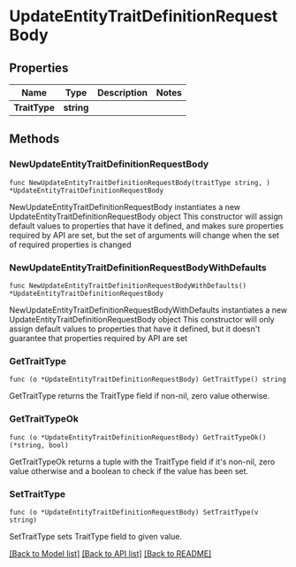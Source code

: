 # UpdateEntityTraitDefinitionRequestBody

## Properties

Name | Type | Description | Notes
------------ | ------------- | ------------- | -------------
**TraitType** | **string** |  | 

## Methods

### NewUpdateEntityTraitDefinitionRequestBody

`func NewUpdateEntityTraitDefinitionRequestBody(traitType string, ) *UpdateEntityTraitDefinitionRequestBody`

NewUpdateEntityTraitDefinitionRequestBody instantiates a new UpdateEntityTraitDefinitionRequestBody object
This constructor will assign default values to properties that have it defined,
and makes sure properties required by API are set, but the set of arguments
will change when the set of required properties is changed

### NewUpdateEntityTraitDefinitionRequestBodyWithDefaults

`func NewUpdateEntityTraitDefinitionRequestBodyWithDefaults() *UpdateEntityTraitDefinitionRequestBody`

NewUpdateEntityTraitDefinitionRequestBodyWithDefaults instantiates a new UpdateEntityTraitDefinitionRequestBody object
This constructor will only assign default values to properties that have it defined,
but it doesn't guarantee that properties required by API are set

### GetTraitType

`func (o *UpdateEntityTraitDefinitionRequestBody) GetTraitType() string`

GetTraitType returns the TraitType field if non-nil, zero value otherwise.

### GetTraitTypeOk

`func (o *UpdateEntityTraitDefinitionRequestBody) GetTraitTypeOk() (*string, bool)`

GetTraitTypeOk returns a tuple with the TraitType field if it's non-nil, zero value otherwise
and a boolean to check if the value has been set.

### SetTraitType

`func (o *UpdateEntityTraitDefinitionRequestBody) SetTraitType(v string)`

SetTraitType sets TraitType field to given value.



[[Back to Model list]](../README.md#documentation-for-models) [[Back to API list]](../README.md#documentation-for-api-endpoints) [[Back to README]](../README.md)


